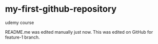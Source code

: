 # my-first-github-repository
udemy course

README.me was edited manually just now.  This was edited on GitHub for feature-1 branch.
